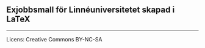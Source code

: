## Exjobbsmall för Linnéuniversitetet skapad i LaTeX
----------------

Licens: Creative Commons BY-NC-SA
